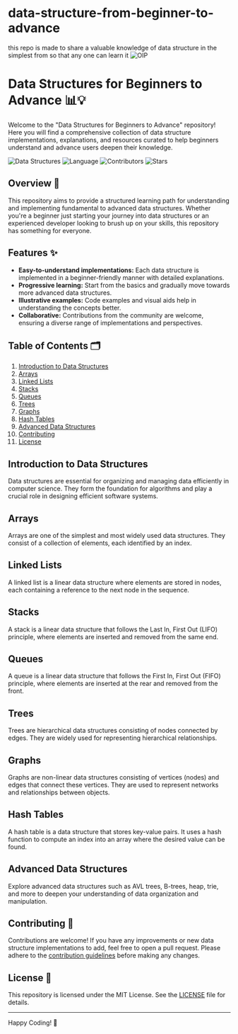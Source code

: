 # data-structure-from-beginner-to-advance
this repo is made to share a valuable knowledge of data structure in the simplest from so that any one can learn it
![OIP](https://github.com/sahilnegi1/data-structure-from-beginner-to-advance/assets/89196598/254cd9c5-175f-43b9-b24d-2a47f0d97e9b)


# Data Structures for Beginners to Advance 📊💡

Welcome to the "Data Structures for Beginners to Advance" repository! Here you will find a comprehensive collection of data structure implementations, explanations, and resources curated to help beginners understand and advance users deepen their knowledge.

![Data Structures](https://img.shields.io/badge/Data%20Structures-For%20Beginners%20to%20Advance-blue?style=flat-square)
![Language](https://img.shields.io/badge/Language-C++-orange?style=flat-square)
![Contributors](https://img.shields.io/github/contributors/yourusername/your-repo?style=flat-square)
![Stars](https://img.shields.io/github/stars/yourusername/your-repo?style=social)

## Overview 📝

This repository aims to provide a structured learning path for understanding and implementing fundamental to advanced data structures. Whether you're a beginner just starting your journey into data structures or an experienced developer looking to brush up on your skills, this repository has something for everyone.

## Features ✨

- **Easy-to-understand implementations:** Each data structure is implemented in a beginner-friendly manner with detailed explanations.
- **Progressive learning:** Start from the basics and gradually move towards more advanced data structures.
- **Illustrative examples:** Code examples and visual aids help in understanding the concepts better.
- **Collaborative:** Contributions from the community are welcome, ensuring a diverse range of implementations and perspectives.

## Table of Contents 🗂️

1. [Introduction to Data Structures](#introduction-to-data-structures)
2. [Arrays](#arrays)
3. [Linked Lists](#linked-lists)
4. [Stacks](#stacks)
5. [Queues](#queues)
6. [Trees](#trees)
7. [Graphs](#graphs)
8. [Hash Tables](#hash-tables)
9. [Advanced Data Structures](#advanced-data-structures)
10. [Contributing](#contributing)
11. [License](#license)

## Introduction to Data Structures

Data structures are essential for organizing and managing data efficiently in computer science. They form the foundation for algorithms and play a crucial role in designing efficient software systems.

## Arrays

Arrays are one of the simplest and most widely used data structures. They consist of a collection of elements, each identified by an index.

## Linked Lists

A linked list is a linear data structure where elements are stored in nodes, each containing a reference to the next node in the sequence.

## Stacks

A stack is a linear data structure that follows the Last In, First Out (LIFO) principle, where elements are inserted and removed from the same end.

## Queues

A queue is a linear data structure that follows the First In, First Out (FIFO) principle, where elements are inserted at the rear and removed from the front.

## Trees

Trees are hierarchical data structures consisting of nodes connected by edges. They are widely used for representing hierarchical relationships.

## Graphs

Graphs are non-linear data structures consisting of vertices (nodes) and edges that connect these vertices. They are used to represent networks and relationships between objects.

## Hash Tables

A hash table is a data structure that stores key-value pairs. It uses a hash function to compute an index into an array where the desired value can be found.

## Advanced Data Structures

Explore advanced data structures such as AVL trees, B-trees, heap, trie, and more to deepen your understanding of data organization and manipulation.

## Contributing 🤝

Contributions are welcome! If you have any improvements or new data structure implementations to add, feel free to open a pull request. Please adhere to the [contribution guidelines](CONTRIBUTING.md) before making any changes.

## License 📄

This repository is licensed under the MIT License. See the [LICENSE](LICENSE) file for details.

---

Happy Coding! 🚀
